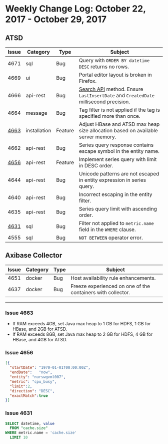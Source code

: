 Weekly Change Log: October 22, 2017 - October 29, 2017
==================================================

## ATSD

| Issue| Category    | Type    | Subject              |
|------|-------------|---------|----------------------|
| 4671 | sql | Bug | Query with `ORDER BY datetime DESC` returns no rows. |
| 4669 | ui | Bug | Portal editor layout is broken in Firefox. |
| 4666 | api-rest | Bug | [Search API](../../api/meta/misc/search.md) method. Ensure `LastInsertDate` and `CreatedDate` millisecond precision. |
| 4664 | message | Bug | Tag filter is not applied if the tag is specified more than once. |
| [4663](#issue-4663) | installation | Feature | Adjust HBase and ATSD max heap size allocation based on available server memory. |
| 4662 | api-rest | Bug | Series query response contains escape symbol in the entity name. |
| [4656](#issue-4656) | api-rest | Feature | Implement series query with limit in DESC order. |
| 4644 | api-rest | Bug | Unicode patterns are not escaped in entity expression in series query. |
| 4640 | api-rest | Bug | Incorrect escaping in the entity filter. |
| 4635 | api-rest | Bug | Series query limit with ascending order. |
| [4631](#issue-4631) | sql | Bug | Filter not applied to `metric.name` field in the `WHERE` clause. |
| 4555 | sql | Bug | `NOT BETWEEN` operator error. |

## Axibase Collector

| Issue| Category    | Type    | Subject              |
|------|-------------|---------|----------------------|
| 4651 | docker | Bug | Host availability rule enhancements. |
| 4637 | docker | Bug | Freeze experienced on one of the containers with collector. |

---

### Issue 4663

* If RAM exceeds 4GB, set Java max heap to 1 GB for HDFS, 1 GB for HBase, and 2GB for ATSD.
* If RAM exceeds 8GB, set Java max heap to 2 GB for HDFS, 4 GB for HBase, and 4GB for ATSD.

### Issue 4656

```json
[{
  "startDate": "1970-01-01T00:00:00Z",
  "endDate":   "now",
  "entity": "nurswgvml007",
  "metric": "cpu_busy",
  "limit":2,
  "direction": "DESC",
  "exactMatch":true
}]
```

### Issue 4631

```sql
SELECT datetime, value
  FROM "cache.size"
WHERE metric.name = 'cache.size'
  LIMIT 10
```
